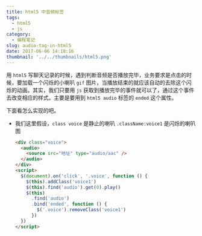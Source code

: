 ```yaml
---
title: html5 中音频标签
tags:
  - html5
  - js
category:
  - 编程笔记
slug: audio-tag-in-html5
date: 2017-06-06 14:18:16
thumbnail: '../../thumbnails/html5.png'
---
```


用 `html5` 写聊天记录的时候，遇到判断音频是否播放完毕，业务要求是点击的时候，要加载一个闪烁的小喇叭 `gif` 图片，当播放结束的就应该自动的去除这个闪烁的动画。其实，我们只要用 `js` 获取到播放完毕的事件就可以了，通过这个事件去改变相应的样式。主要是要用到 `html5 audio` 标签的 `ended` 这个属性。

下面看怎么实现的吧。

- 我们这里假设，`class voice` 是静止的喇叭 `.className:voice1` 是闪烁的喇叭图

  ```html
  <div class="voice">
    <audio>
      <source src="地址" type="audio/aac" />
    </audio>
  </div>
  <script>
    $(document).on('click', '.voice', function () {
      $(this).addClass('voice1')
      $(this).find('audio').get(0).play()
      $(this)
        .find('audio')
        .bind('ended', function () {
          $('.voice').removeClass('voice1')
        })
    })
  </script>
  ```
